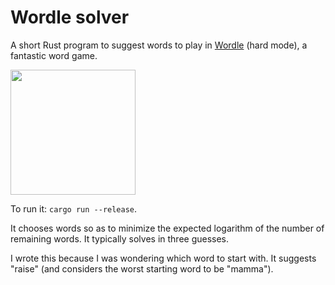 # Wordle solver

A short Rust program to suggest words to play in [Wordle](https://www.powerlanguage.co.uk/wordle/) (hard mode), a fantastic word game.

<img src="https://user-images.githubusercontent.com/3873851/149624092-61312053-af80-4b19-8e31-d715536d0f88.png" width="200">

To run it: `cargo run --release`.

It chooses words so as to minimize the expected logarithm of the number of remaining words. It typically solves in three guesses.

I wrote this because I was wondering which word to start with. It suggests "raise" (and considers the worst starting word to be "mamma").
